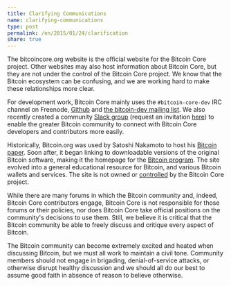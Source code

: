 ```yaml
---
title: Clarifying Communications
name: clarifying-communications
type: post
permalink: /en/2015/01/24/clarification
share: true
---
```

The bitcoincore.org website is the official website for the Bitcoin Core project. Other websites may also host information about Bitcoin Core, but they are not under the control of the Bitcoin Core project. We know that the Bitcoin ecosystem can be confusing, and we are working hard to make these relationships more clear.

For development work, Bitcoin Core mainly uses the `#bitcoin-core-dev` IRC channel on Freenode, [Github](https://github.com/bitcoin/bitcoin) and [the bitcoin-dev mailing list](http://lists.linuxfoundation.org/pipermail/bitcoin-dev/). We also recently created a community [Slack group](https://bitcoincore.slack.com) (request an invitation [here](https://slack.bitcoincore.org)) to enable the greater Bitcoin community to connect with Bitcoin Core developers and contributors more easily.

Historically, Bitcoin.org was used by Satoshi Nakamoto to host his [Bitcoin paper](https://bitcoin.org/bitcoin.pdf). Soon after, it began linking to downloadable versions of the original Bitcoin software, making it the homepage for the [Bitcoin program](https://bitcoin.org/en/download). The site evolved into a general educational resource for Bitcoin, and various Bitcoin wallets and services. The site is not owned or [controlled](https://bitcoin.org/en/bitcoin-core/about-site) by the Bitcoin Core project.

While there are many forums in which the Bitcoin community and, indeed, Bitcoin Core contributors engage, Bitcoin Core is not responsible for those forums or their policies, nor does Bitcoin Core take official positions on the community's decisions to use them. Still, we believe it is critical that the Bitcoin community be able to freely discuss and critique every aspect of Bitcoin.

The Bitcoin community can become extremely excited and heated when discussing Bitcoin, but we must all work to maintain a civil tone. Community members should not engage in brigading, denial-of-service attacks, or otherwise disrupt healthy discussion and we should all do our best to assume good faith in absence of reason to believe otherwise.